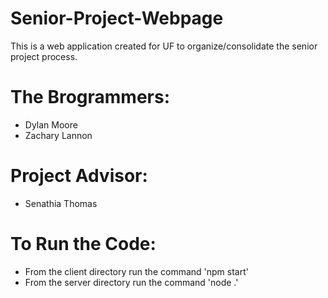 # Senior-Project-Webpage
This is a web application created for UF to organize/consolidate the senior project process.

# The Brogrammers:
  - Dylan Moore
  - Zachary Lannon

# Project Advisor:
 - Senathia Thomas

# To Run the Code:
 - From the client directory run the command 'npm start'
 - From the server directory run the command 'node .'
